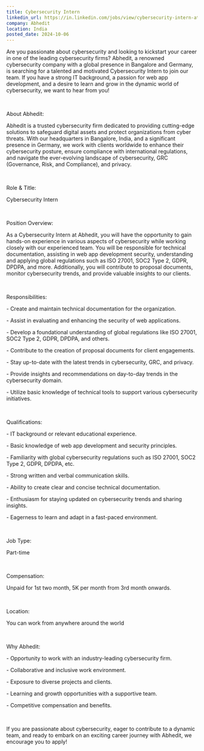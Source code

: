 ```yaml
---
title: Cybersecurity Intern
linkedin_url: https://in.linkedin.com/jobs/view/cybersecurity-intern-at-abhedit-4041561459?position=47&pageNum=0&refId=i555y5Ux7L%2FLma0k%2BTERKw%3D%3D&trackingId=vs9ZjvPCpj4zWYY4%2FZ%2FMow%3D%3D
company: Abhedit
location: India
posted_date: 2024-10-06
---
```


<div class="description__text description__text--rich">
<section class="show-more-less-html" data-max-lines="5">
<div class="show-more-less-html__markup show-more-less-html__markup--clamp-after-5 relative overflow-hidden">
<p>Are you passionate about cybersecurity and looking to kickstart your career in one of the leading cybersecurity firms? Abhedit, a renowned cybersecurity company with a global presence in Bangalore and Germany, is searching for a talented and motivated Cybersecurity Intern to join our team. If you have a strong IT background, a passion for web app development, and a desire to learn and grow in the dynamic world of cybersecurity, we want to hear from you!</p><p><br/></p><p>About Abhedit:</p><p>Abhedit is a trusted cybersecurity firm dedicated to providing cutting-edge solutions to safeguard digital assets and protect organizations from cyber threats. With our headquarters in Bangalore, India, and a significant presence in Germany, we work with clients worldwide to enhance their cybersecurity posture, ensure compliance with international regulations, and navigate the ever-evolving landscape of cybersecurity, GRC (Governance, Risk, and Compliance), and privacy.</p><p><br/></p><p>Role &amp; Title:</p><p>Cybersecurity Intern</p><p><br/></p><p>Position Overview:</p><p>As a Cybersecurity Intern at Abhedit, you will have the opportunity to gain hands-on experience in various aspects of cybersecurity while working closely with our experienced team. You will be responsible for technical documentation, assisting in web app development security, understanding and applying global regulations such as ISO 27001, SOC2 Type 2, GDPR, DPDPA, and more. Additionally, you will contribute to proposal documents, monitor cybersecurity trends, and provide valuable insights to our clients.</p><p><br/></p><p>Responsibilities:</p><p>- Create and maintain technical documentation for the organization.</p><p>- Assist in evaluating and enhancing the security of web applications.</p><p>- Develop a foundational understanding of global regulations like ISO 27001, SOC2 Type 2, GDPR, DPDPA, and others.</p><p>- Contribute to the creation of proposal documents for client engagements.</p><p>- Stay up-to-date with the latest trends in cybersecurity, GRC, and privacy.</p><p>- Provide insights and recommendations on day-to-day trends in the cybersecurity domain.</p><p>- Utilize basic knowledge of technical tools to support various cybersecurity initiatives.</p><p><br/></p><p>Qualifications:</p><p>- IT background or relevant educational experience.</p><p>- Basic knowledge of web app development and security principles.</p><p>- Familiarity with global cybersecurity regulations such as ISO 27001, SOC2 Type 2, GDPR, DPDPA, etc.</p><p>- Strong written and verbal communication skills.</p><p>- Ability to create clear and concise technical documentation.</p><p>- Enthusiasm for staying updated on cybersecurity trends and sharing insights.</p><p>- Eagerness to learn and adapt in a fast-paced environment.</p><p><br/></p><p>Job Type:</p><p>Part-time</p><p><br/></p><p>Compensation:</p><p>Unpaid for 1st two month, 5K per month from 3rd month onwards.</p><p><br/></p><p>Location:</p><p>You can work from anywhere around the world</p><p><br/></p><p>Why Abhedit:</p><p>- Opportunity to work with an industry-leading cybersecurity firm.</p><p>- Collaborative and inclusive work environment.</p><p>- Exposure to diverse projects and clients.</p><p>- Learning and growth opportunities with a supportive team.</p><p>- Competitive compensation and benefits.</p><p><br/></p><p>If you are passionate about cybersecurity, eager to contribute to a dynamic team, and ready to embark on an exciting career journey with Abhedit, we encourage you to apply!</p>
</div>


<!-- --> </section>
</div>